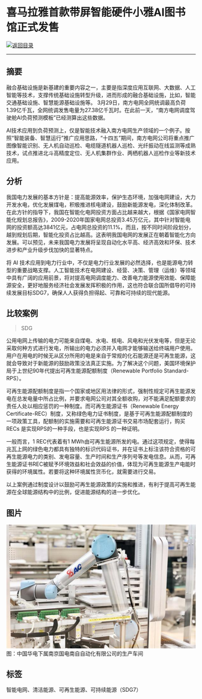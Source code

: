 # 喜马拉雅首款带屏智能硬件小雅AI图书馆正式发售

[![返回目录](http://img.shields.io/badge/点击-返回目录-875A7B.svg?style=flat&colorA=8F8F8F)](/)

----------

## 摘要

融合基础设施是新基建的重要内容之一，主要是指深度应用互联网、大数据、人工智能等技术，支撑传统基础设施转型升级，进而形成的融合基础设施，比如，智能交通基础设施、智慧能源基础设施等。
3月29日，南方电网全网统调最高负荷1.39亿千瓦，全网统调发售电量为27.38亿千瓦时。在此前一天，“南方电网调度驾驶舱AI负荷预测模板”已经测算出这些数据。

AI技术应用到负荷预测上，仅是智能技术融入南方电网生产领域的一个例子。按照“智能装备、智慧运行”推广应用思路，“十四五”期间，南方电网公司将重点推广图像智能识别、无人机自动巡检、电缆隧道机器人巡检、光纤振动在线监测等成熟技术，试点推进北斗高精度定位、无人机集群作业、两栖机器人巡检作业等新技术应用。

## 分析

我国电力发展的基本方针是：提高能源效率，保护生态环境，加强电网建设，大力开发水电，优化发展煤电，积极推进核电建设，鼓励新能源发电，深化体制改革。在此方针的指导下，我国在智能化电网投资方面占比越来越大，根据《国家电网智能化规划总报告》，2009-2020年国家电网总投资3.45万亿元，其中针对智能电网的投资额高达3841亿元，占电网总投资的11.1%，而且，按不同时间阶段划分，越到规划后期，智能化投资占比越高。这表明我国电网的发展正在朝着智能化方向发展。可以预见，未来我国电力发展将呈现自动化水平高、经济高效和环保、技术进步和产业升级步伐加快的显著特点。

将 AI 技术应用到电力行业中，不仅是电力行业发展的必然选择，也是能源电力转型的重要战略支撑。人工智能技术在电网建设、经营、决策、管理（运维）等领域中具有广阔的应用前景，将对提高电网调度能力、改善电力能源使用效能、保障能源安全，更好地服务经济社会发展发挥积极的作用，这也符合联合国所倡导的可持续发展目标SDG7，确保人人获得负担得起、可靠和可持续的现代能源。

## 比较案例

> SDG

公用电网上传输的电力可能来自煤电、水电、核电、风电和光伏发电等，但是无论采取何种方式进行发电，所输出的电力必须并入电网才能够输送给终端用户使用。用户在用电的时候无从区分所用的电是来自于常规的化石能源还是可再生能源，这就会导致对于新能源的鼓励政策没法真正实施。为了解决这个问题，美国环境保护局于上世纪90年代提出可再生能源配额制度（Renewable Portfolio Standard-RPS）。

可再生能源配额制度是指一个国家或地区用法律的形式，强制性规定可再生能源发电在总发电量中所占比例，并要求电网公司对其全额收购，对不能满足配额要求的责任人处以相应惩罚的一种制度。而可再生能源证书（Renewable Energy Certificate-REC）制度，又称绿色电力证书制度，是基于可再生能源配额制度的一项政策工具，配额制的实施需要和可再生能源证书交易市场配套运行，购买RECs 是实现RPS的一种手段，也是实现RPS 的一种证明。

一般而言，1 REC代表着有1 MWh由可再生能源所发的电。通过这项规定，使得每兆瓦上网的绿色电力都具有独特的标识代码证书，并在证书上标注该符合资格的可再生能源电力的类别、发电容量、生产时间和生产序列号等发电信息。从而，可再生能源证书REC被赋予环境效益和社会效益的价值，体现为可再生能源生产电能时获得的环境属性。若要将这种环境属性货币化，就需要进行交易。

以上案例通过制度设计以鼓励可再生能源政策的实施和推进，有利于提高可再生能源在全球能源结构中的比例，促进能源结构的进一步优化。


## 图片

![图片](7.1.1.jpg)
图：中国华电下属南京国电南自自动化有限公司的生产车间


## 标签

智能电网、清洁能源、可再生能源、可持续能源（SDG7）

